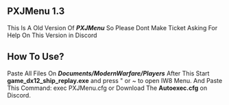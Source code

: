 ## PXJMenu 1.3

This Is A Old Version Of **_PXJMenu_** So Please Dont Make Ticket Asking For Help On This Version in Discord
## How To Use?

Paste All Files On **_Documents/ModernWarfare/Players_**
After This Start **game_dx12_ship_replay.exe** and press " or ~ to open IW8 Menu.
And Paste This Command:  exec PXJMenu.cfg
or Download The **Autoexec.cfg** on Discord.
